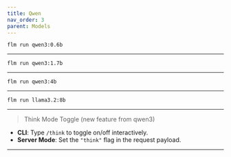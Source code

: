 ```yaml
---
title: Qwen
nav_order: 3
parent: Models
---
```


```
flm run qwen3:0.6b
```

---

```
flm run qwen3:1.7b
```

---

```
flm run qwen3:4b
```
---

```
flm run llama3.2:8b
```
---

> Think Mode Toggle (new feature from qwen3)

- **CLI**: Type `/think` to toggle on/off interactively.  
- **Server Mode**: Set the `"think"` flag in the request payload.

---

